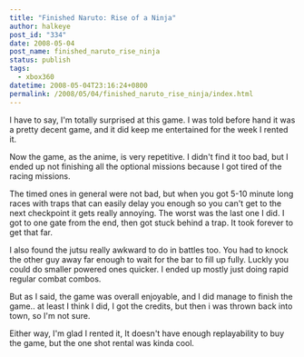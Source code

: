 ```yaml
---
title: "Finished Naruto: Rise of a Ninja"
author: halkeye
post_id: "334"
date: 2008-05-04
post_name: finished_naruto_rise_ninja
status: publish
tags:
  - xbox360
datetime: 2008-05-04T23:16:24+0800
permalink: /2008/05/04/finished_naruto_rise_ninja/index.html
---
```


I have to say, I'm totally surprised at this game. I was told before hand it was a pretty decent game, and it did keep me entertained for the week I rented it.

Now the game, as the anime, is very repetitive. I didn't find it too bad, but I ended up not finishing all the optional missions because I got tired of the racing missions.

The timed ones in general were not bad, but when you got 5-10 minute long races with traps that can easily delay you enough so you can't get to the next checkpoint it gets really annoying. The worst was the last one I did. I got to one gate from the end, then got stuck behind a trap. It took forever to get that far.

I also found the jutsu really awkward to do in battles too. You had to knock the other guy away far enough to wait for the bar to fill up fully. Luckly you could do smaller powered ones quicker. I ended up mostly just doing rapid regular combat combos.

But as I said, the game was overall enjoyable, and I did manage to finish the game.. at least I think I did, I got the credits, but then i was thrown back into town, so I'm not sure.

Either way, I'm glad I rented it, It doesn't have enough replayability to buy the game, but the one shot rental was kinda cool.
